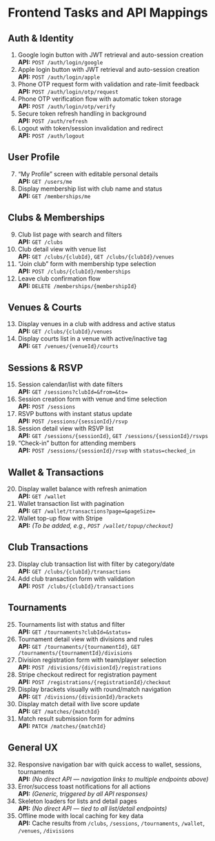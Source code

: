 # Frontend Tasks and API Mappings

## Auth & Identity
1. Google login button with JWT retrieval and auto-session creation  
   **API:** `POST /auth/login/google`
2. Apple login button with JWT retrieval and auto-session creation  
   **API:** `POST /auth/login/apple`
3. Phone OTP request form with validation and rate-limit feedback  
   **API:** `POST /auth/login/otp/request`
4. Phone OTP verification flow with automatic token storage  
   **API:** `POST /auth/login/otp/verify`
5. Secure token refresh handling in background  
   **API:** `POST /auth/refresh`
6. Logout with token/session invalidation and redirect  
   **API:** `POST /auth/logout`

## User Profile
7. “My Profile” screen with editable personal details  
   **API:** `GET /users/me`
8. Display membership list with club name and status  
   **API:** `GET /memberships/me`

## Clubs & Memberships
9. Club list page with search and filters  
   **API:** `GET /clubs`
10. Club detail view with venue list  
    **API:** `GET /clubs/{clubId}`, `GET /clubs/{clubId}/venues`
11. “Join club” form with membership type selection  
    **API:** `POST /clubs/{clubId}/memberships`
12. Leave club confirmation flow  
    **API:** `DELETE /memberships/{membershipId}`

## Venues & Courts
13. Display venues in a club with address and active status  
    **API:** `GET /clubs/{clubId}/venues`
14. Display courts list in a venue with active/inactive tag  
    **API:** `GET /venues/{venueId}/courts`

## Sessions & RSVP
15. Session calendar/list with date filters  
    **API:** `GET /sessions?clubId=&from=&to=`
16. Session creation form with venue and time selection  
    **API:** `POST /sessions`
17. RSVP buttons with instant status update  
    **API:** `POST /sessions/{sessionId}/rsvp`
18. Session detail view with RSVP list  
    **API:** `GET /sessions/{sessionId}`, `GET /sessions/{sessionId}/rsvps`
19. “Check-in” button for attending members  
    **API:** `POST /sessions/{sessionId}/rsvp` with `status=checked_in`

## Wallet & Transactions
20. Display wallet balance with refresh animation  
    **API:** `GET /wallet`
21. Wallet transaction list with pagination  
    **API:** `GET /wallet/transactions?page=&pageSize=`
22. Wallet top-up flow with Stripe  
    **API:** *(To be added, e.g., `POST /wallet/topup/checkout`)*

## Club Transactions
23. Display club transaction list with filter by category/date  
    **API:** `GET /clubs/{clubId}/transactions`
24. Add club transaction form with validation  
    **API:** `POST /clubs/{clubId}/transactions`

## Tournaments
25. Tournaments list with status and filter  
    **API:** `GET /tournaments?clubId=&status=`
26. Tournament detail view with divisions and rules  
    **API:** `GET /tournaments/{tournamentId}`, `GET /tournaments/{tournamentId}/divisions`
27. Division registration form with team/player selection  
    **API:** `POST /divisions/{divisionId}/registrations`
28. Stripe checkout redirect for registration payment  
    **API:** `POST /registrations/{registrationId}/checkout`
29. Display brackets visually with round/match navigation  
    **API:** `GET /divisions/{divisionId}/brackets`
30. Display match detail with live score update  
    **API:** `GET /matches/{matchId}`
31. Match result submission form for admins  
    **API:** `PATCH /matches/{matchId}`

## General UX
32. Responsive navigation bar with quick access to wallet, sessions, tournaments  
    **API:** *(No direct API — navigation links to multiple endpoints above)*
33. Error/success toast notifications for all actions  
    **API:** *(Generic, triggered by all API responses)*
34. Skeleton loaders for lists and detail pages  
    **API:** *(No direct API — tied to all list/detail endpoints)*
35. Offline mode with local caching for key data  
    **API:** Cache results from `/clubs`, `/sessions`, `/tournaments`, `/wallet`, `/venues`, `/divisions`